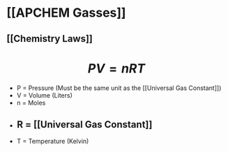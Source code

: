 # [[APCHEM Gasses]]
## [[Chemistry Laws]]

# $$PV = nRT$$
- P = Pressure (Must be the same unit as the [[Universal Gas Constant]])
- V = Volume (Liters)
- n = Moles
- R = [[Universal Gas Constant]]
	- 
- T = Temperature (Kelvin)